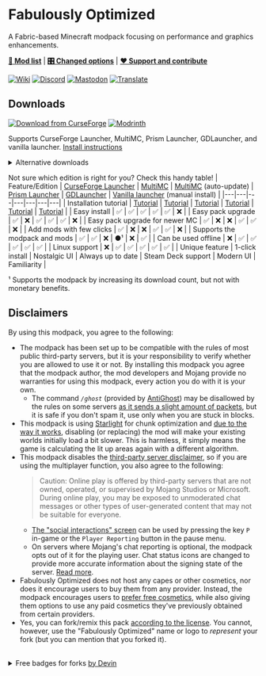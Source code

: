 # Fabulously Optimized

A Fabric-based Minecraft modpack focusing on performance and graphics enhancements.

[**📜 Mod list**](INCLUDED-MODS.md) | [**🎛️ Changed options**](https://fabulously-optimized.gitbook.io/modpack/readme/changed-options) | [**❤️ Support and contribute**](https://github.com/Fabulously-Optimized/fabulously-optimized/blob/main/CONTRIBUTING.md)

[![Wiki](https://cdn.jsdelivr.net/npm/@intergrav/devins-badges@2/assets/compact/documentation/gitbook_vector.svg)](https://fabulously-optimized.gitbook.io/modpack/) [![Discord](https://cdn.jsdelivr.net/npm/@intergrav/devins-badges@2/assets/compact/social/discord-plural_vector.svg)](https://discord.gg/fabulously-optimized-859124104644788234) [![Mastodon](https://cdn.jsdelivr.net/npm/@intergrav/devins-badges@2/assets/compact/social/mastodon-plural_vector.svg)](https://floss.social/@fabulouslyoptimized) [![Translate](https://cdn.jsdelivr.net/npm/@intergrav/devins-badges@2/assets/compact/translate/generic-plural_vector.svg)](https://fabulously-optimized.gitbook.io/modpack/readme/language-support) 

## Downloads

[![Download from CurseForge](https://cf.way2muchnoise.eu/full_fabulously-optimized_downloads%20on%20CurseForge.svg?badge_style=for_the_badge)](https://www.curseforge.com/minecraft/modpacks/fabulously-optimized/files) [![Modrinth](https://img.shields.io/modrinth/dt/fabulously-optimized?color=4&label=Download%20from%20Modrinth&style=for-the-badge)](https://modrinth.com/modpack/fabulously-optimized)

Supports CurseForge Launcher, MultiMC, Prism Launcher, GDLauncher, and vanilla launcher. [Install instructions](https://fabulously-optimized.gitbook.io/modpack/readme/install-instructions)

<details>
  <summary>Alternative downloads</summary>

_These downloads do not yet support the modpack or the mods :(_
* [MultiMC (auto-update)](https://fabulously-optimized.gitbook.io/modpack/readme/multimc-auto-update): [1.16.5](https://github.com/Fabulously-Optimized/fabulously-optimized/releases/download/v3.2.3/Fabulously.Optimized.MC.1.16.5.auto-update.zip) | [1.17.1](https://github.com/Fabulously-Optimized/fabulously-optimized/releases/download/v3.2.3/Fabulously.Optimized.MC.1.17.1.auto-update.zip) | [1.18.2](https://github.com/Fabulously-Optimized/fabulously-optimized/releases/download/v3.12.2/Fabulously.Optimized.MC.1.18.2.auto-update.zip) | [1.19.2](https://github.com/Fabulously-Optimized/fabulously-optimized/releases/download/v4.5.4/Fabulously.Optimized.MC.1.19.2.auto-update.zip) | [1.19.3](https://github.com/Fabulously-Optimized/fabulously-optimized/releases/download/v4.6.0-alpha.1/Fabulously.Optimized.MC.1.19.3.auto-update.zip)
* ~~Vanilla installer~~ [(planned)](https://github.com/Madis0/fabulously-optimized/issues/110)
* [GitHub releases](https://github.com/Fabulously-Optimized/fabulously-optimized/releases)
* [Chat Reporting Helper resource pack](https://kinolien.github.io/gitzip/?download=https://github.com/Fabulously-Optimized/fabulously-optimized/tree/main/Chat%20Reporting%20Helper) (separate download of the pack that is bundled in FO)
  * The resource pack also expects [FO's configuration of NCR](https://kinolien.github.io/gitzip/?download=https://github.com/Fabulously-Optimized/fabulously-optimized/tree/main/Packwiz/1.19.3/config/yosbr/config/NoChatReports) - unpack these to `.../.minecraft/config/NoChatReports`
</details>

Not sure which edition is right for you? Check this handy table!
| Feature/Edition | [CurseForge Launcher](https://download.curseforge.com) | [MultiMC](https://multimc.org) | [MultiMC](https://multimc.org) (auto-update) | [Prism Launcher](https://prismlauncher.org/) | [GDLauncher](https://gdevs.io) | [Vanilla launcher](https://www.minecraft.net/en-us/download) (manual install) |
|---|---|---|---|---|---|---|
| Installation tutorial | [Tutorial](https://fabulously-optimized.gitbook.io/modpack/readme/install-instructions#curseforge-launcher) | [Tutorial](https://fabulously-optimized.gitbook.io/modpack/readme/install-instructions#multimc) | [Tutorial](https://fabulously-optimized.gitbook.io/modpack/readme/install-instructions#multimc-auto-update) | [Tutorial](https://fabulously-optimized.gitbook.io/modpack/readme/install-instructions#prism-launcher) | [Tutorial](https://fabulously-optimized.gitbook.io/modpack/readme/install-instructions#gdlauncher) | [Tutorial](https://fabulously-optimized.gitbook.io/modpack/readme/install-instructions#minecraft-launcher-the-vanilla) |
| Easy install | ✅ | ✅ | ✅ | ✅ | ✅ | ❌ |
| Easy pack upgrade | ✅ | ❌ | ✅ | ✅ | ✅ | ❌ |
| Easy pack upgrade for newer MC | ✅ | ❌ | ❌ | ✅ | ✅ | ❌ |
| Add mods with few clicks | ✅ | ❌ | ❌ | ✅ | ✅ | ❌ |
| Supports the modpack and mods | ✅ | ✅ | ❌ | ●¹ | ❌ | ✅ |
| Can be used offline | ❌ | ✅ | ✅ | ✅ | ✅ | ✅ |
| Linux support | ❌ | ✅ | ✅ | ✅ | ✅ | ✅ |
| Unique feature | 1-click install | Nostalgic UI | Always up to date | Steam Deck support | Modern UI | Familiarity | 

¹ Supports the modpack by increasing its download count, but not with monetary benefits.

## Disclaimers

By using this modpack, you agree to the following:

* The modpack has been set up to be compatible with the rules of most public third-party servers, but it is your responsibility to verify whether you are allowed to use it or not. By installing this modpack you agree that the modpack author, the mod developers and Mojang provide no warranties for using this modpack, every action you do with it is your own.   
    * The command *`/ghost`* (provided by [AntiGhost](https://www.curseforge.com/minecraft/mc-mods/antighost)) may be disallowed by the rules on some servers [as it sends a slight amount of packets](https://www.curseforge.com/minecraft/mc-mods/antighost?comment=103), but it is safe if you don't spam it, use only when you are stuck in blocks.
* This modpack is using [Starlight](https://www.curseforge.com/minecraft/mc-mods/starlight) for chunk optimization and [due to the way it works](https://github.com/PaperMC/Starlight/blob/fabric/TECHNICAL_DETAILS.md#chunk-save-format), disabling (or replacing) the mod will make your existing worlds initially load a bit slower. This is harmless, it simply means the game is calculating the lit up areas again with a different algorithm.
* This modpack disables the [third-party server disclaimer](https://minecraft.fandom.com/wiki/File:Multiplayer_disclaimer.png), so if you are using the multiplayer function, you also agree to the following: 
    > Caution: Online play is offered by third-party servers that are not owned, operated, or supervised by Mojang Studios or Microsoft. During online play, you may be exposed to unmoderated chat messages or other types of user-generated content that may not be suitable for everyone. 
    *  [The "social interactions" screen](https://minecraft.fandom.com/wiki/Social_Interactions_screen#Usage) can be used by pressing the key `P` in-game or the `Player Reporting` button in the pause menu.
    * On servers where Mojang's chat reporting is optional, the modpack opts out of it for the playing user. Chat status icons are changed to provide more accurate information about the signing state of the server. [Read more](https://fabulously-optimized.gitbook.io/modpack/readme/chat-reporting-faq).
* Fabulously Optimized does not host any capes or other cosmetics, nor does it encourage users to buy them from any provider. Instead, the modpack encourages users to [prefer free cosmetics](https://fabulously-optimized.gitbook.io/modpack/readme/free-cape), while also giving them options to use any paid cosmetics they've previously obtained from certain providers.  
* Yes, you can fork/remix this pack [according to the license](https://github.com/Fabulously-Optimized/fabulously-optimized/blob/main/LICENSE.md). You cannot, however, use the "Fabulously Optimized" name or logo to _represent_ your fork (but you can mention that you forked it).

<br>
<details>
  
  <summary>Free badges for forks <a href="https://intergrav.github.io/devins-badges-docs">by Devin</a></summary>
  
  <img alt="Built on Fabulously Optimized" height="56" src="https://cdn.jsdelivr.net/npm/@intergrav/devins-badges@2/assets/cozy/built-with/fabulously-optimized_vector.svg">
  
  Markdown and HTML for Modrinth/GitHub below; for CurseForge just select and copy the image to get it with the link.
  ```html
  <!-- Markdown -->
  [![Built on Fabulously Optimized](https://cdn.jsdelivr.net/npm/@intergrav/devins-badges@2/assets/cozy/built-with/fabulously-optimized_64h.png)](https://github.com/Fabulously-Optimized/fabulously-optimized)

  <!-- HTML (resizeable) -->
  <img alt="Built on Fabulously Optimized" height="56" src="https://cdn.jsdelivr.net/npm/@intergrav/devins-badges@2/assets/cozy/built-with/fabulously-optimized_vector.svg">
  ```
  <img alt="Built on Fabulously Optimized" height="40" src="https://cdn.jsdelivr.net/npm/@intergrav/devins-badges@2/assets/compact/built-with/fabulously-optimized_vector.svg">
  
  Markdown and HTML for Modrinth/GitHub below; for CurseForge just select and copy the image to get it with the link.
  ```html
  <!-- Markdown -->
  ![Built on Fabulously Optimized](https://cdn.jsdelivr.net/npm/@intergrav/devins-badges@2/assets/compact/built-with/fabulously-optimized_46h.png)
  <!-- HTML (resizeable) -->
  <img alt="Built on Fabulously Optimized" height="40" src="https://cdn.jsdelivr.net/npm/@intergrav/devins-badges@2/assets/compact/built-with/fabulously-optimized_vector.svg">
  ```
  
</details>
